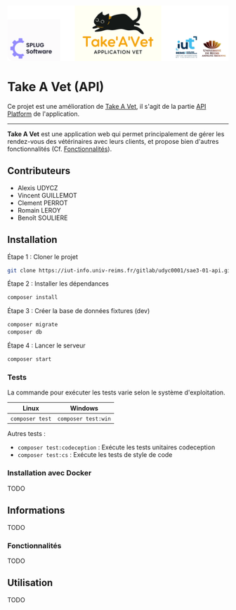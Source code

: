 ![banner](README_files/banner.png)
# Take A Vet (API)

Ce projet est une amélioration de [Take A Vet](https://iut-info.univ-reims.fr/gitlab/udyc0001/sae3-01), il s'agit de la partie [API Platform](https://api-platform.com/) de l'application.

---

**Take A Vet** est une application web qui permet principalement de gérer les rendez-vous des vétérinaires avec leurs clients, et propose bien d'autres fonctionnalités (Cf. [Fonctionnalités](#Fonctionnalités)).

## Contributeurs
- Alexis UDYCZ
- Vincent GUILLEMOT
- Clement PERROT
- Romain LEROY
- Benoît SOULIERE

## Installation

Étape 1 : Cloner le projet
```bash
git clone https://iut-info.univ-reims.fr/gitlab/udyc0001/sae3-01-api.git
```

Étape 2 : Installer les dépendances
```bash
composer install
```

Étape 3 : Créer la base de données fixtures (dev)
```bash
composer migrate
composer db
```

Étape 4 : Lancer le serveur
```bash
composer start
```

### Tests

La commande pour exécuter les tests varie selon le système d'exploitation.

| Linux           | Windows             |
|-----------------|---------------------|
| `composer test` | `composer test:win` |

Autres tests :
- `composer test:codeception` : Exécute les tests unitaires codeception
- `composer test:cs` : Exécute les tests de style de code

### Installation avec Docker
TODO

## Informations
TODO
### Fonctionnalités
TODO
## Utilisation
TODO